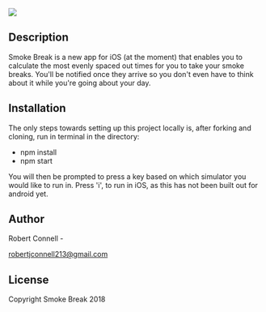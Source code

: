 ![](https://raw.githubusercontent.com/robertconnell/smokeapp-frontend/master/assets/smokebreakLogo.pngs=200)

## Description

Smoke Break is a new app for iOS (at the moment) that enables you to calculate the most evenly spaced out times for you to take your smoke breaks. You'll be notified once they arrive so you don't even have to think about it while you're going about your day.

## Installation

The only steps towards setting up this project locally is, after forking and cloning, run in terminal in the directory:

* npm install
* npm start

You will then be prompted to press a key based on which simulator you would like to run in. Press 'i', to run in iOS, as this has not been built out for android yet.

## Author

Robert Connell -

robertjconnell213@gmail.com

## License

Copyright Smoke Break 2018
